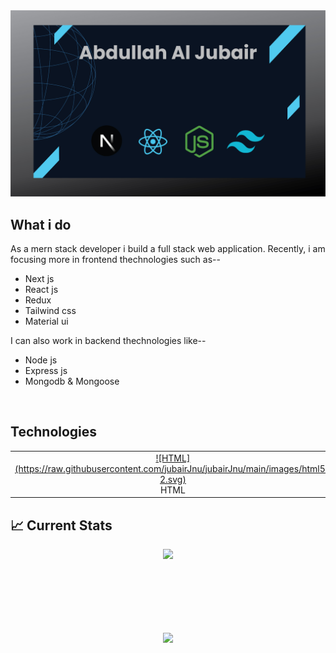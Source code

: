 <img src="https://raw.githubusercontent.com/jubairJnu/jubairJnu/main/git-cover.jpg" />

## What i do

As a mern stack developer i build a full stack web application. Recently, i am focusing more in frontend thechnologies such as--



- Next js
- React js
- Redux
- Tailwind css
- Material ui

I can also work in backend thechnologies like--

- Node js
- Express js
- Mongodb & Mongoose


<br>
<h2 align="left">Technologies</h2>
<table>
  <tr>
    <td align="center" width="96">
      <a href="#macropower-tech">
        ![HTML](https://raw.githubusercontent.com/jubairJnu/jubairJnu/main/images/html5-2.svg)
      </a>
      <br>HTML
    </td>
    <td align="center" width="96">
      <a href="#macropower-tech">
        ![CSS](https://raw.githubusercontent.com/jubairJnu/jubairJnu/main/images/css-4.svg)
      </a>
      <br>CSS
    </td>
    <td align="center" width="96">
      <a href="#macropower-tech">
        ![JavaScript](https://raw.githubusercontent.com/jubairJnu/jubairJnu/main/images/javascript-2.svg)
      </a>
      <br>JavaScript
    </td>
    <td align="center" width="96">
      <a href="#macropower-tech">
        ![TypeScript](https://raw.githubusercontent.com/jubairJnu/jubairJnu/main/images/typescript.svg)
      </a>
      <br>TypeScript
    </td>
    <td align="center" width="96">
      <a href="#macropower-tech">
        ![Tailwind CSS](https://raw.githubusercontent.com/jubairJnu/jubairJnu/main/images/tailwind-css-2.svg)
      </a>
      <br>Tailwind CSS
    </td>
    <td align="center" width="96">
      <a href="#macropower-tech">
        ![Bootstrap](https://raw.githubusercontent.com/jubairJnu/jubairJnu/main/images/boostrap-5-1.svg)
      </a>
      <br>Bootstrap
    </td>
    <td align="center" width="96">
      <a href="#macropower-tech">
        ![Material UI](https://raw.githubusercontent.com/jubairJnu/jubairJnu/main/images/material-ui-1.svg)
      </a>
      <br>Material UI
    </td>
    <td align="center" width="96">
      <a href="#macropower-tech">
        ![Ant Design](https://raw.githubusercontent.com/jubairJnu/jubairJnu/main/images/ant-design-svgrepo-com.svg)
      </a>
      <br>Ant Design
    </td>
    <td align="center" width="96">
      <a href="#macropower-tech">
        ![Node.js](https://raw.githubusercontent.com/jubairJnu/jubairJnu/main/images/nodejs-icon.svg)
      </a>
      <br>Node.js
    </td>
  </tr>
</table>

## :chart_with_upwards_trend: Current Stats

<p align="center">
  <img width="60%" src="https://github-readme-streak-stats.herokuapp.com?user=jubairJnu&theme=midnight-purple&hide_border=true&background=0D1117&stroke=0D1117&fire=FF1CF7&sideLabels=00F0FF&currStreakNum=FF1CF7&ring=FF1CF7&currStreakLabel=FF1CF7&sideNums=00F0FF" />
</p>



<br><br><br><br><br>
  <div align=center>
    <a href="https://github.com/anuraghazra/github-readme-stats">
      <img height=200 align="center" src="https://github-readme-stats.vercel.app/api/top-langs/?username=jubairJnu&hide=c%23,powershell,Mathematica,Ruby,Objective-C,Objective-C%2b%2b,Cuda&title_color=61dafb&text_color=ffffff&icon_color=61dafb&bg_color=20232a&langs_count=8&layout=compact&border_color=61dafb&hide_border=true&size_weight=0.5&count_weight=0.5" />
    </a>
  </div>
